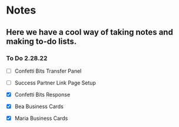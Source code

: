 # Notes

## Here we have a cool way of taking notes and making to-do lists.

### To Do 2.28.22
- [ ] Confetti Bits Transfer Panel
- [ ] Success Partner Link Page Setup

- [x] Confetti Bits Response
- [x] Bea Business Cards
- [x] Maria Business Cards
